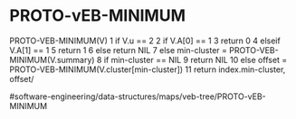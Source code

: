 # PROTO-vEB-MINIMUM

PROTO-VEB-MINIMUM(V)
1 if V.u == 2
2    if V.A[0] == 1
3        return 0 
4    elseif V.A[1] == 1 
5        return 1 
6    else return NIL 
7 else min-cluster = PROTO-VEB-MINIMUM(V.summary)
8    if min-cluster == NIL 
9        return NIL 
10   else offset = PROTO-VEB-MINIMUM(V.cluster[min-cluster])
11       return index.min-cluster, offset/


#software-engineering/data-structures/maps/veb-tree/PROTO-vEB-MINIMUM
